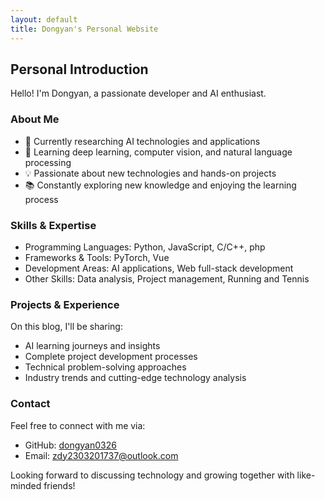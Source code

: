 ```yaml
---
layout: default
title: Dongyan's Personal Website
---
```




## Personal Introduction

Hello! I'm Dongyan, a passionate developer and AI enthusiast.

### About Me

- 🔭 Currently researching AI technologies and applications
- 🌱 Learning deep learning, computer vision, and natural language processing
- 💡 Passionate about new technologies and hands-on projects
- 📚 Constantly exploring new knowledge and enjoying the learning process

### Skills & Expertise

- Programming Languages: Python, JavaScript, C/C++, php
- Frameworks & Tools: PyTorch, Vue
- Development Areas: AI applications, Web full-stack development
- Other Skills: Data analysis, Project management, Running and Tennis

### Projects & Experience

On this blog, I'll be sharing:
- AI learning journeys and insights
- Complete project development processes
- Technical problem-solving approaches
- Industry trends and cutting-edge technology analysis

### Contact

Feel free to connect with me via:
- GitHub: [dongyan0326](https://github.com/dongyan0326)
- Email: zdy2303201737@outlook.com

Looking forward to discussing technology and growing together with like-minded friends!

